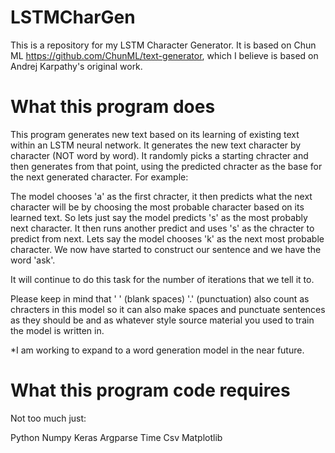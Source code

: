 # LSTMCharGen
This is a repository for my LSTM Character Generator. It is based on Chun ML https://github.com/ChunML/text-generator, which I believe is based on Andrej Karpathy's original work.

# What this program does
This program generates new text based on its learning of existing text within an LSTM neural network. It generates the new text character by character (NOT word by word). It randomly picks a starting chracter and then generates from that point, using the predicted chracter as the base for the next generated character. For example:

The model chooses 'a' as the first chracter, it then predicts what the next character will be by choosing the most probable character based on its learned text. So lets just say the model predicts 's' as the most probably next character. It then runs another predict and uses 's' as the chracter to predict from next. Lets say the model chooses 'k' as the next most probable character. We now have started to construct our sentence and we have the word 'ask'.

It will continue to do this task for the number of iterations that we tell it to. 

Please keep in mind that ' ' (blank spaces) '.' (punctuation) also count as chracters in this model so it can also make spaces and punctuate sentences as they should be and as whatever style source material you used to train the model is written in.

*I am working to expand to a word generation model in the near future.

# What this program code requires
Not too much just:

Python
Numpy
Keras
Argparse
Time
Csv
Matplotlib

